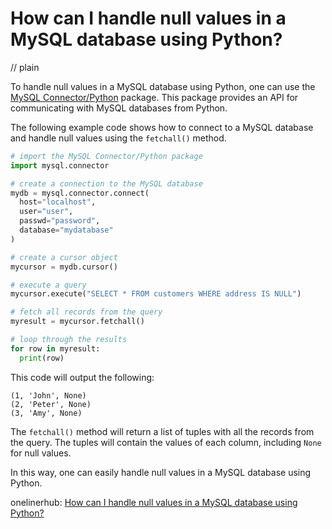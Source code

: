 # How can I handle null values in a MySQL database using Python?
// plain

To handle null values in a MySQL database using Python, one can use the [MySQL Connector/Python](https://dev.mysql.com/doc/connector-python/en/) package. This package provides an API for communicating with MySQL databases from Python.

The following example code shows how to connect to a MySQL database and handle null values using the `fetchall()` method.

```python
# import the MySQL Connector/Python package
import mysql.connector

# create a connection to the MySQL database
mydb = mysql.connector.connect(
  host="localhost",
  user="user",
  passwd="password",
  database="mydatabase"
)

# create a cursor object
mycursor = mydb.cursor()

# execute a query
mycursor.execute("SELECT * FROM customers WHERE address IS NULL")

# fetch all records from the query
myresult = mycursor.fetchall()

# loop through the results
for row in myresult:
  print(row)
```

This code will output the following:
```
(1, 'John', None)
(2, 'Peter', None)
(3, 'Amy', None)
```

The `fetchall()` method will return a list of tuples with all the records from the query. The tuples will contain the values of each column, including `None` for null values.

In this way, one can easily handle null values in a MySQL database using Python.

onelinerhub: [How can I handle null values in a MySQL database using Python?](https://onelinerhub.com/python-mysql/how-can-i-handle-null-values-in-a-mysql-database-using-python)